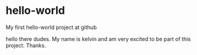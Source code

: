 # hello-world
My first hello-world project at github

hello there dudes. My name is kelvin and am very excited to be part of 
this project. Thanks.
